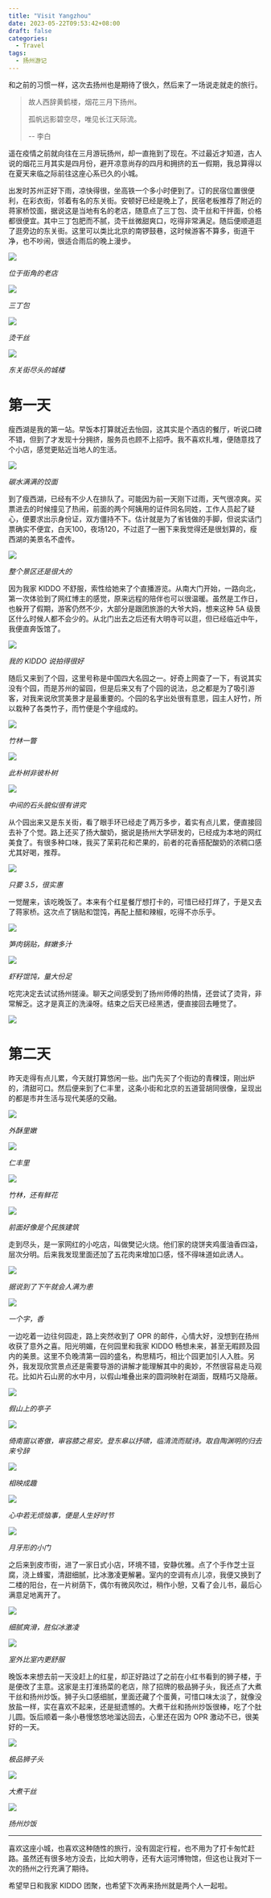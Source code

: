 ```yaml
---
title: "Visit Yangzhou"
date: 2023-05-22T09:53:42+08:00
draft: false
categories:
  - Travel
tags:
  - 扬州游记
---
```


和之前的习惯一样，这次去扬州也是期待了很久，然后来了一场说走就走的旅行。

> 故人西辞黄鹤楼，烟花三月下扬州。
> 
> 孤帆远影碧空尽，唯见长江天际流。
> 
> -- 李白

遥在疫情之前就向往在三月游玩扬州，却一直拖到了现在。不过最近才知道，古人说的烟花三月其实是四月份，避开凉意尚存的四月和拥挤的五一假期，我总算得以在夏天来临之际前往这座心系已久的小城。

出发时苏州正好下雨，凉快得很，坐高铁一个多小时便到了。订的民宿位置很便利，在彩衣街，邻着有名的东关街。安顿好已经是晚上了，民宿老板推荐了附近的蒋家桥饺面，据说这是当地有名的老店，随意点了三丁包、烫干丝和干拌面，价格都很便宜。其中三丁包肥而不腻，烫干丝微甜爽口，吃得非常满足。随后便顺道逛了逛旁边的东关街。这里可以类比北京的南锣鼓巷，这时候游客不算多，街道干净，也不吵闹，很适合雨后的晚上漫步。

![](https://static.iamgodot.com/content/images/202305221133656.png)

*位于街角的老店*

![](https://static.iamgodot.com/content/images/202305221134611.png)

*三丁包*

![](https://static.iamgodot.com/content/images/202305221134688.png)

*烫干丝*

![](https://static.iamgodot.com/content/images/202305221142648.png)

*东关街尽头的城楼*

# 第一天

瘦西湖是我的第一站。早饭本打算就近去怡园，这其实是个酒店的餐厅，听说口碑不错，但到了才发现十分拥挤，服务员也顾不上招呼。我不喜欢扎堆，便随意找了个小店，感觉更贴近当地人的生活。

![](https://static.iamgodot.com/content/images/202305221144863.png)

*碳水满满的饺面*

到了瘦西湖，已经有不少人在排队了。可能因为前一天刚下过雨，天气很凉爽。买票进去的时候撞见了热闹，前面的两个阿姨用的证件同名同姓，工作人员起了疑心，便要求出示身份证，双方僵持不下。估计就是为了省钱做的手脚，但说实话门票确实不便宜，白天100，夜场120，不过逛了一圈下来我觉得还是很划算的，瘦西湖的美景名不虚传。

![](https://static.iamgodot.com/content/images/202305221145163.png)

*整个景区还是很大的*

因为我家 KIDDO 不舒服，索性给她来了个直播游览。从南大门开始，一路向北，第一次体验到了网红博主的感觉，原来远程的陪伴也可以很温暖。虽然是工作日，也躲开了假期，游客仍然不少，大部分是跟团旅游的大爷大妈，想来这种 5A 级景区什么时候人都不会少的。从北门出去之后还有大明寺可以逛，但已经临近中午，我便直奔饭馆了。

![](https://static.iamgodot.com/content/images/202305221146734.png)

*我的 KIDDO 说拍得很好*

随后又来到了个园，这里号称是中国四大名园之一。好奇上网查了一下，有说其实没有个园，而是苏州的留园，但是后来又有了个园的说法，总之都是为了吸引游客，对我来说欣赏美景才是最重要的。个园的名字出处很有意思，园主人好竹，所以栽种了各类竹子，而竹便是个字组成的。

![](https://static.iamgodot.com/content/images/202305221148707.png)

*竹林一瞥*

![](https://static.iamgodot.com/content/images/202305221147021.png)

*此朴树非彼朴树*

![](https://static.iamgodot.com/content/images/202305221149268.png)

*中间的石头貌似很有讲究*

从个园出来又是东关街，看了眼手环已经走了两万多步，着实有点儿累，便直接回去补了个觉。路上还买了扬大酸奶，据说是扬州大学研发的，已经成为本地的网红美食了。有很多种口味，我买了茉莉花和芒果的，前者的花香搭配酸奶的浓稠口感尤其好喝，推荐。

![](https://static.iamgodot.com/content/images/202305221149476.png)

*只要 3.5，很实惠*

一觉醒来，该吃晚饭了。本来有个红星餐厅想打卡的，可惜已经打烊了，于是又去了蒋家桥。这次点了锅贴和馄饨，再配上醋和辣椒，吃得不亦乐乎。

![](https://static.iamgodot.com/content/images/202305221150675.png)

*笋肉锅贴，鲜嫩多汁*

![](https://static.iamgodot.com/content/images/202305221150306.png)

*虾籽馄饨，量大份足*

吃完决定去试试扬州搓澡。聊天之间感受到了扬州师傅的热情，还尝试了烫背，非常解乏。这才是真正的洗澡呀。结束之后天已经黑透，便直接回去睡觉了。

![](https://static.iamgodot.com/content/images/202305221151047.png)

# 第二天

昨天走得有点儿累，今天就打算悠闲一些。出门先买了个街边的青稞馍，刚出炉的，清甜可口。然后便来到了仁丰里，这条小街和北京的五道营胡同很像，呈现出的都是市井生活与现代美感的交融。

![](https://static.iamgodot.com/content/images/202305221151858.png)

*外酥里嫩*

![](https://static.iamgodot.com/content/images/202305221152872.png)

*仁丰里*

![](https://static.iamgodot.com/content/images/202305221152525.png)

*竹林，还有鲜花*

![](https://static.iamgodot.com/content/images/202305221153314.png)

*前面好像是个民族建筑*

走到尽头，是一家网红的小吃店，叫做樊记火烧。他们家的烧饼夹鸡蛋油香四溢，层次分明。后来我发现里面还加了五花肉来增加口感，怪不得味道如此诱人。

![](https://static.iamgodot.com/content/images/202305221153580.png)

*据说到了下午就会人满为患*

![](https://static.iamgodot.com/content/images/202305221154199.png)

*一个字，香*

一边吃着一边往何园走，路上突然收到了 OPR 的邮件，心情大好，没想到在扬州收获了意外之喜。阳光明媚，在何园里和我家 KIDDO 畅想未来，甚至无暇顾及园内的美景。这里不负晚清第一园的盛名，构思精巧，相比个园更加引人入胜。另外，我发现欣赏景点还是需要导游的讲解才能理解其中的奥妙，不然很容易走马观花。比如片石山房的水中月，以假山堆叠出来的圆洞映射在湖面，既精巧又隐蔽。

![](https://static.iamgodot.com/content/images/202305221155839.png)

*假山上的亭子*

![](https://static.iamgodot.com/content/images/202305221156113.png)

*倚南窗以寄傲，审容膝之易安。登东皋以抒啸，临清流而赋诗。取自陶渊明的归去来兮辞*

![](https://static.iamgodot.com/content/images/202305221159141.png)

*相映成趣*

![](https://static.iamgodot.com/content/images/202305221159743.png)

*心中若无烦恼事，便是人生好时节*

![](https://static.iamgodot.com/content/images/202305221159629.png)

*月牙形的小门*

之后来到皮市街，进了一家日式小店，环境不错，安静优雅。点了个手作芝士豆腐，浇上蜂蜜，清甜细腻，比冰激凌更解暑。室内的空调有点儿凉，我便又换到了二楼的阳台，在一片树荫下，偶尔有微风吹过，稍作小憩，又看了会儿书，最后心满意足地离开了。

![](https://static.iamgodot.com/content/images/202305221200043.png)

*细腻爽滑，胜似冰激凌*

![](https://static.iamgodot.com/content/images/202305221202265.png)

*室外比室内更舒服*

晚饭本来想去前一天没赶上的红星，却正好路过了之前在小红书看到的狮子楼，于是便改了主意。这家是主打淮扬菜的老店，除了招牌的极品狮子头，我还点了大煮干丝和扬州炒饭。狮子头口感细腻，里面还藏了个蛋黄，可惜口味太淡了，就像没放盐一样，实在喜欢不起来，还是挺遗憾的。大煮干丝和扬州炒饭很棒，吃了个肚儿圆。饭后顺着一条小巷慢悠悠地溜达回去，心里还在因为 OPR 激动不已，很美好的一天。

![](https://static.iamgodot.com/content/images/202305221202258.png)

*极品狮子头*

![](https://static.iamgodot.com/content/images/202305221203843.png)

*大煮干丝*

![](https://static.iamgodot.com/content/images/202305221203360.png)

*扬州炒饭*

---

喜欢这座小城，也喜欢这种随性的旅行，没有固定行程，也不用为了打卡匆忙赶路。虽然还有很多地方没去，比如大明寺，还有大运河博物馆，但这也让我对下一次的扬州之行充满了期待。

希望早日和我家 KIDDO 团聚，也希望下次再来扬州就是两个人一起啦。
